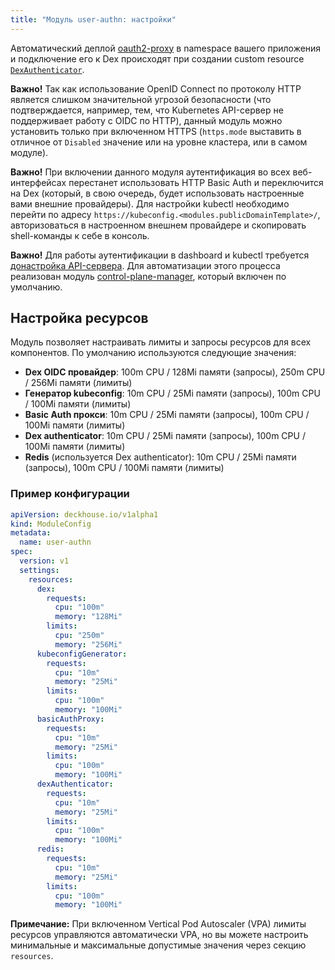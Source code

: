 ```yaml
---
title: "Модуль user-authn: настройки"
---
```


<!-- SCHEMA -->

Автоматический деплой [oauth2-proxy](https://github.com/oauth2-proxy/oauth2-proxy) в namespace вашего приложения и подключение его к Dex происходят при создании custom resource [`DexAuthenticator`](cr.html#dexauthenticator).

**Важно!** Так как использование OpenID Connect по протоколу HTTP является слишком значительной угрозой безопасности (что подтверждается, например, тем, что Kubernetes API-сервер не поддерживает работу с OIDC по HTTP), данный модуль можно установить только при включенном HTTPS (`https.mode` выставить в отличное от `Disabled` значение или на уровне кластера, или в самом модуле).

**Важно!** При включении данного модуля аутентификация во всех веб-интерфейсах перестанет использовать HTTP Basic Auth и переключится на Dex (который, в свою очередь, будет использовать настроенные вами внешние провайдеры).
Для настройки kubectl необходимо перейти по адресу `https://kubeconfig.<modules.publicDomainTemplate>/`, авторизоваться в настроенном внешнем провайдере и скопировать shell-команды к себе в консоль.

**Важно!** Для работы аутентификации в dashboard и kubectl требуется [донастройка API-сервера](faq.html#настройка-kube-apiserver). Для автоматизации этого процесса реализован модуль [control-plane-manager](../../modules/control-plane-manager/), который включен по умолчанию.

## Настройка ресурсов

Модуль позволяет настраивать лимиты и запросы ресурсов для всех компонентов. По умолчанию используются следующие значения:

- **Dex OIDC провайдер**: 100m CPU / 128Mi памяти (запросы), 250m CPU / 256Mi памяти (лимиты)
- **Генератор kubeconfig**: 10m CPU / 25Mi памяти (запросы), 100m CPU / 100Mi памяти (лимиты)
- **Basic Auth прокси**: 10m CPU / 25Mi памяти (запросы), 100m CPU / 100Mi памяти (лимиты)
- **Dex authenticator**: 10m CPU / 25Mi памяти (запросы), 100m CPU / 100Mi памяти (лимиты)
- **Redis** (используется Dex authenticator): 10m CPU / 25Mi памяти (запросы), 100m CPU / 100Mi памяти (лимиты)

### Пример конфигурации

```yaml
apiVersion: deckhouse.io/v1alpha1
kind: ModuleConfig
metadata:
  name: user-authn
spec:
  version: v1
  settings:
    resources:
      dex:
        requests:
          cpu: "100m"
          memory: "128Mi"
        limits:
          cpu: "250m"
          memory: "256Mi"
      kubeconfigGenerator:
        requests:
          cpu: "10m"
          memory: "25Mi"
        limits:
          cpu: "100m"
          memory: "100Mi"
      basicAuthProxy:
        requests:
          cpu: "10m"
          memory: "25Mi"
        limits:
          cpu: "100m"
          memory: "100Mi"
      dexAuthenticator:
        requests:
          cpu: "10m"
          memory: "25Mi"
        limits:
          cpu: "100m"
          memory: "100Mi"
      redis:
        requests:
          cpu: "10m"
          memory: "25Mi"
        limits:
          cpu: "100m"
          memory: "100Mi"
```

**Примечание:** При включенном Vertical Pod Autoscaler (VPA) лимиты ресурсов управляются автоматически VPA, но вы можете настроить минимальные и максимальные допустимые значения через секцию `resources`.

